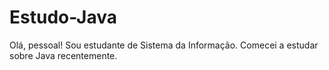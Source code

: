 # Estudo-Java
Olá, pessoal!
Sou estudante de Sistema da Informação.
Comecei a estudar sobre Java recentemente.
